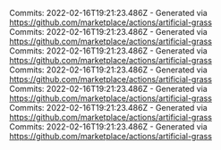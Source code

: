Commits: 2022-02-16T19:21:23.486Z - Generated via https://github.com/marketplace/actions/artificial-grass
<br>
Commits: 2022-02-16T19:21:23.486Z - Generated via https://github.com/marketplace/actions/artificial-grass
<br>
Commits: 2022-02-16T19:21:23.486Z - Generated via https://github.com/marketplace/actions/artificial-grass
<br>
Commits: 2022-02-16T19:21:23.486Z - Generated via https://github.com/marketplace/actions/artificial-grass
<br>
Commits: 2022-02-16T19:21:23.486Z - Generated via https://github.com/marketplace/actions/artificial-grass
<br>
Commits: 2022-02-16T19:21:23.486Z - Generated via https://github.com/marketplace/actions/artificial-grass
<br>
Commits: 2022-02-16T19:21:23.486Z - Generated via https://github.com/marketplace/actions/artificial-grass
<br>
